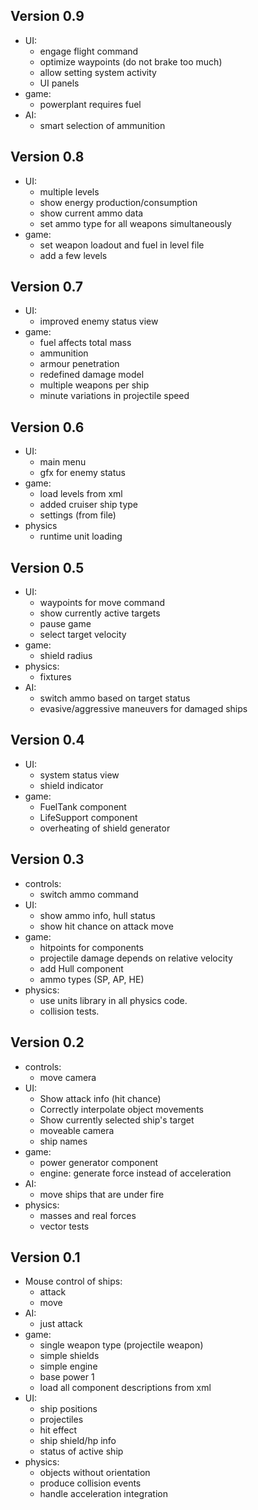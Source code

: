 ## Version 0.9
  * UI:
    - engage flight command
    - optimize waypoints (do not brake too much)
    - allow setting system activity
    - UI panels
  * game:
    - powerplant requires fuel
  * AI:
    - smart selection of ammunition

## Version 0.8
  * UI:
    - multiple levels
    - show energy production/consumption
    - show current ammo data
    - set ammo type for all weapons simultaneously
  * game:
    - set weapon loadout and fuel in level file
    - add a few levels

## Version 0.7
  * UI:
    - improved enemy status view
  * game:
    - fuel affects total mass
    - ammunition
    - armour penetration
    - redefined damage model
    - multiple weapons per ship
    - minute variations in projectile speed

## Version 0.6
  * UI:
    - main menu
    - gfx for enemy status
  * game:
    - load levels from xml
    - added cruiser ship type
    - settings (from file)
  * physics
    - runtime unit loading

## Version 0.5
  * UI:
    - waypoints for move command
    - show currently active targets
    - pause game
    - select target velocity
  * game:
    - shield radius
  * physics:
    - fixtures
  * AI:
    - switch ammo based on target status
    - evasive/aggressive maneuvers for damaged ships

## Version 0.4
  * UI:
    - system status view
    - shield indicator
  * game:
    - FuelTank component
    - LifeSupport component
    - overheating of shield generator

## Version 0.3
  * controls:
    - switch ammo command
  * UI:
    - show ammo info, hull status
    - show hit chance on attack move
  * game:
    - hitpoints for components
    - projectile damage depends on relative velocity
    - add Hull component
    - ammo types (SP, AP, HE)
  * physics:
    - use units library in all physics code.
    - collision tests.

## Version 0.2
 * controls:
   - move camera
 * UI:
   - Show attack info (hit chance)
   - Correctly interpolate object movements
   - Show currently selected ship's target
   - moveable camera
   - ship names
 * game:
   - power generator component
   - engine: generate force instead of acceleration
 * AI:
   - move ships that are under fire
 * physics:
   - masses and real forces
   - vector tests

## Version 0.1
 * Mouse control of ships:
   - attack
   - move
 * AI:
   - just attack
 * game:
   - single weapon type (projectile weapon)
   - simple shields
   - simple engine
   - base power 1
   - load all component descriptions from xml
 * UI:
   - ship positions
   - projectiles        
   - hit effect
   - ship shield/hp info
   - status of active ship
 * physics:
   - objects without orientation
   - produce collision events
   - handle acceleration integration
   